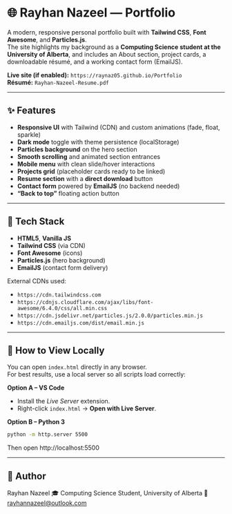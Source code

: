 # 🌐 Rayhan Nazeel — Portfolio

A modern, responsive personal portfolio built with **Tailwind CSS**, **Font Awesome**, and **Particles.js**.  
The site highlights my background as a **Computing Science student at the University of Alberta**, and includes an About section, project cards, a downloadable résumé, and a working contact form (EmailJS).

**Live site (if enabled):** `https://raynaz05.github.io/Portfolio`  
**Résumé:** `Rayhan-Nazeel-Resume.pdf`

---

## ✨ Features

- **Responsive UI** with Tailwind (CDN) and custom animations (fade, float, sparkle)
- **Dark mode** toggle with theme persistence (localStorage)
- **Particles background** on the hero section
- **Smooth scrolling** and animated section entrances
- **Mobile menu** with clean slide/hover interactions
- **Projects grid** (placeholder cards ready to be linked)
- **Resume section** with a **direct download** button
- **Contact form** powered by **EmailJS** (no backend needed)
- **“Back to top”** floating action button

---

## 🧰 Tech Stack

- **HTML5**, **Vanilla JS**
- **Tailwind CSS** (via CDN)
- **Font Awesome** (icons)
- **Particles.js** (hero background)
- **EmailJS** (contact form delivery)

External CDNs used:
- `https://cdn.tailwindcss.com`
- `https://cdnjs.cloudflare.com/ajax/libs/font-awesome/6.4.0/css/all.min.css`
- `https://cdn.jsdelivr.net/particles.js/2.0.0/particles.min.js`
- `https://cdn.emailjs.com/dist/email.min.js`

---


## 🚀 How to View Locally

You can open `index.html` directly in any browser.  
For best results, use a local server so all scripts load correctly:

**Option A – VS Code**
- Install the *Live Server* extension.
- Right-click `index.html` → **Open with Live Server**.

**Option B – Python 3**
```bash
python -m http.server 5500
```
Then open http://localhost:5500

---


## 👤 Author

Rayhan Nazeel
🎓 Computing Science Student, University of Alberta
📧 rayhannazeel@outlook.com
